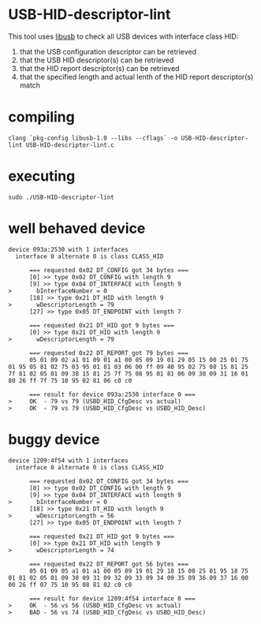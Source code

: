 # USB-HID-descriptor-lint

This tool uses [libusb](https://github.com/libusb/libusb) to check all USB devices with interface class HID:

1. that the USB configuration descriptor can be retrieved
2. that the USB HID descriptor(s) can be retrieved
3. that the HID report descriptor(s) can be retrieved
4. that the specified length and actual lenth of the HID report descriptor(s) match

# compiling
```clang `pkg-config libusb-1.0 --libs --cflags` -o USB-HID-descriptor-lint USB-HID-descriptor-lint.c```

# executing
```sudo ./USB-HID-descriptor-lint```

# well behaved device
```
device 093a:2530 with 1 interfaces
  interface 0 alternate 0 is class CLASS_HID

      === requested 0x02 DT_CONFIG got 34 bytes ===
      [0] >> type 0x02 DT_CONFIG with length 9
      [9] >> type 0x04 DT_INTERFACE with length 9
>       bInterfaceNumber = 0
      [18] >> type 0x21 DT_HID with length 9
>       wDescriptorLength = 79
      [27] >> type 0x05 DT_ENDPOINT with length 7

      === requested 0x21 DT_HID got 9 bytes ===
      [0] >> type 0x21 DT_HID with length 9
>       wDescriptorLength = 79

      === requested 0x22 DT_REPORT got 79 bytes ===
      05 01 09 02 a1 01 09 01 a1 00 05 09 19 01 29 05 15 00 25 01 75 01 95 05 81 02 75 03 95 01 81 03 06 00 ff 09 40 95 02 75 08 15 81 25 7f 81 02 05 01 09 38 15 81 25 7f 75 08 95 01 81 06 09 30 09 31 16 01 80 26 ff 7f 75 10 95 02 81 06 c0 c0

      === result for device 093a:2530 interface 0 ===
>     OK  - 79 vs 79 (USBD_HID_CfgDesc vs actual)
>     OK  - 79 vs 79 (USBD_HID_CfgDesc vs USBD_HID_Desc)
```

# buggy device
```
device 1209:4f54 with 1 interfaces
  interface 0 alternate 0 is class CLASS_HID

      === requested 0x02 DT_CONFIG got 34 bytes ===
      [0] >> type 0x02 DT_CONFIG with length 9
      [9] >> type 0x04 DT_INTERFACE with length 9
>       bInterfaceNumber = 0
      [18] >> type 0x21 DT_HID with length 9
>       wDescriptorLength = 56
      [27] >> type 0x05 DT_ENDPOINT with length 7

      === requested 0x21 DT_HID got 9 bytes ===
      [0] >> type 0x21 DT_HID with length 9
>       wDescriptorLength = 74

      === requested 0x22 DT_REPORT got 56 bytes ===
      05 01 09 05 a1 01 a1 00 05 09 19 01 29 18 15 00 25 01 95 18 75 01 81 02 05 01 09 30 09 31 09 32 09 33 09 34 09 35 09 36 09 37 16 00 00 26 ff 07 75 10 95 08 81 02 c0 c0

      === result for device 1209:4f54 interface 0 ===
>     OK  - 56 vs 56 (USBD_HID_CfgDesc vs actual)
>     BAD - 56 vs 74 (USBD_HID_CfgDesc vs USBD_HID_Desc)
```
